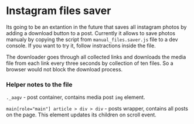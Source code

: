 # Instagram files saver

Its going to be an extantion in the future that saves all instagram photos by adding a download button to a post. Currently it allows to save photos manualy by copying the script from `manual_files.saver.js` file to a dev console. If you want to try it, follow instractions inside the file.

The downloader goes through all collected links and downloads the media file from each link every three seconds by collection of ten files. So a browser would not block the download process.

### Helper notes to the file

`._aagv` - post container, contains media post `img` element. 

`main[role="main"] article > div > div` - posts wrapper, contains all posts on the page. This element updates its children on scroll event.




